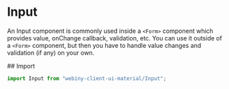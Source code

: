 # Input

An Input component is commonly used inside a `<Form>` component which provides value, onChange callback, validation, etc.
You can use it outside of a `<Form>` component, but then you have to handle value changes and validation (if any) on your own.

## Import
```js
import Input from "webiny-client-ui-material/Input";
```